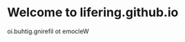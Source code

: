 <html>
<body>
<h1>Welcome to lifering.github.io</h1>
<p>oi.buhtig.gnirefil ot emocleW</p>
</body>
</html>
